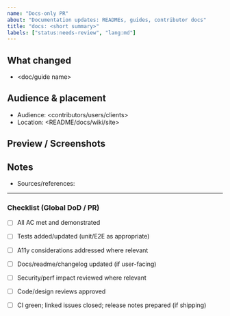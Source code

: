 ```yaml
---
name: "Docs-only PR"
about: "Documentation updates: READMEs, guides, contributor docs"
title: "docs: <short summary>"
labels: ["status:needs-review", "lang:md"]
---
```

<!-- Note: YAML front matter is parsed by our labeler workflow; GitHub itself does not apply labels from front matter. -->

<!-- Suggested additional labels (pick as relevant):
- area:design-system
-->

## What changed
- <doc/guide name>

## Audience & placement
- Audience: <contributors/users/clients>
- Location: <README/docs/wiki/site>

## Preview / Screenshots
<images or links>

## Notes
- Sources/references: <links>

---
### Checklist (Global DoD / PR)
- [ ] All AC met and demonstrated
- [ ] Tests added/updated (unit/E2E as appropriate)
- [ ] A11y considerations addressed where relevant
- [ ] Docs/readme/changelog updated (if user-facing)
- [ ] Security/perf impact reviewed where relevant
- [ ] Code/design reviews approved
- [ ] CI green; linked issues closed; release notes prepared (if shipping)

